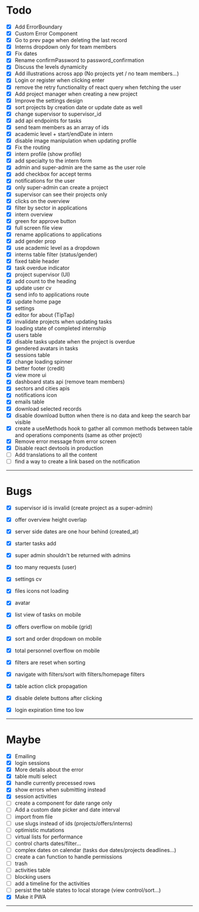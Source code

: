 # Todo

- [x] Add ErrorBoundary
- [x] Custom Error Component
- [x] Go to prev page when deleting the last record
- [x] Interns dropdown only for team members
- [x] Fix dates
- [x] Rename confirmPassword to password_confirmation
- [x] Discuss the levels dynamicity
- [x] Add illustrations across app (No projects yet / no team members...)
- [x] Login or register when clicking enter
- [x] remove the retry functionality of react query when fetching the user
- [x] Add project manager when creating a new project
- [x] Improve the settings design
- [x] sort projects by creation date or update date as well
- [x] change supervisor to supervisor_id
- [x] add api endpoints for tasks
- [x] send team members as an array of ids
- [x] academic level + start/endDate in intern 
- [x] disable image manipulation when updating profile
- [x] Fix the routing
- [x] intern profile (show profile)
- [x] add specialty to the intern form
- [x] admin and super-admin are the same as the user role
- [x] add checkbox for accept terms
- [x] notifications for the user
- [x] only super-admin can create a project
- [x] supervisor can see their projects only
- [x] clicks on the overview
- [x] filter by sector in applications
- [x] intern overview
- [x] green for approve button
- [x] full screen file view
- [x] rename applications to applications
- [x] add gender prop
- [x] use academic level as a dropdown
- [x] interns table filter (status/gender)
- [x] fixed table header
- [x] task overdue indicator
- [x] project supervisor (UI)
- [x] add count to the heading
- [x] update user cv
- [x] send info to applications route
- [x] update home page
- [x] settings
- [x] editor for about (TipTap)
- [x] invalidate projects when updating tasks
- [x] loading state of completed internship
- [x] users table
- [x] disable tasks update when the project is overdue
- [x] gendered avatars in tasks
- [x] sessions table
- [x] change loading spinner
- [x] better footer (credit)
- [x] view more ui
- [x] dashboard stats api (remove team members)
- [x] sectors and cities apis 
- [x] notifications icon
- [x] emails table
- [x] download selected records
- [x] disable download button when there is no data and keep the search bar visible
- [x] create a useMethods hook to gather all common methods between table and operations components (same as other project)
- [x] Remove error message from error screen
- [x] Disable react devtools in production
- [ ] Add translations to all the content
- [ ] find a way to create a link based on the notification

---


# Bugs

 - [x] supervisor id is invalid (create project as a super-admin)
 - [x] offer overview height overlap
 - [x] server side dates are one hour behind (created_at)
 - [x] starter tasks add
 - [x] super admin shouldn't be returned with admins
 - [x] too many requests (user)
 - [x] settings cv
 - [x] files icons not loading
 - [x] avatar
 - [x] list view of tasks on mobile
 - [x] offers overflow on mobile (grid)
 - [x] sort and order dropdown on mobile
 - [x] total personnel overflow on mobile
 - [x] filters are reset when sorting
 - [x] navigate with filters/sort with filters/homepage filters
 - [x] table action click propagation
 - [x] disable delete buttons after clicking
 - [x] login expiration time too low


---


# Maybe
- [x] Emailing
- [x] login sessions
- [x] More details about the error
- [x] table multi select 
- [x] handle currently precessed rows 
- [x] show errors when submitting instead
- [x] session activities
- [ ] create a component for date range only
- [ ] Add a custom date picker and  date interval
- [ ] import from file
- [ ] use slugs instead of ids (projects/offers/interns)
- [ ] optimistic mutations
- [ ] virtual lists for performance
- [ ] control charts dates/filter...
- [ ] complex dates on calendar (tasks due dates/projects deadlines...)
- [ ] create a can function to handle permissions 
- [ ] trash
- [ ] activities table 
- [ ] blocking users
- [ ] add a timeline for the activities
- [ ] persist the table states to local storage (view control/sort...)
- [x] Make it PWA

**********

